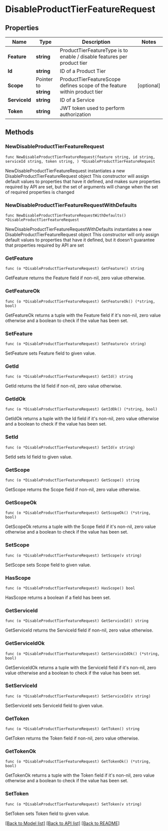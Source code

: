 # DisableProductTierFeatureRequest

## Properties

Name | Type | Description | Notes
------------ | ------------- | ------------- | -------------
**Feature** | **string** | ProductTierFeatureType is to enable / disable features per product tier | 
**Id** | **string** | ID of a Product Tier | 
**Scope** | Pointer to **string** | ProductTierFeatureScope defines scope of the feature within product tier | [optional] 
**ServiceId** | **string** | ID of a Service | 
**Token** | **string** | JWT token used to perform authorization | 

## Methods

### NewDisableProductTierFeatureRequest

`func NewDisableProductTierFeatureRequest(feature string, id string, serviceId string, token string, ) *DisableProductTierFeatureRequest`

NewDisableProductTierFeatureRequest instantiates a new DisableProductTierFeatureRequest object
This constructor will assign default values to properties that have it defined,
and makes sure properties required by API are set, but the set of arguments
will change when the set of required properties is changed

### NewDisableProductTierFeatureRequestWithDefaults

`func NewDisableProductTierFeatureRequestWithDefaults() *DisableProductTierFeatureRequest`

NewDisableProductTierFeatureRequestWithDefaults instantiates a new DisableProductTierFeatureRequest object
This constructor will only assign default values to properties that have it defined,
but it doesn't guarantee that properties required by API are set

### GetFeature

`func (o *DisableProductTierFeatureRequest) GetFeature() string`

GetFeature returns the Feature field if non-nil, zero value otherwise.

### GetFeatureOk

`func (o *DisableProductTierFeatureRequest) GetFeatureOk() (*string, bool)`

GetFeatureOk returns a tuple with the Feature field if it's non-nil, zero value otherwise
and a boolean to check if the value has been set.

### SetFeature

`func (o *DisableProductTierFeatureRequest) SetFeature(v string)`

SetFeature sets Feature field to given value.


### GetId

`func (o *DisableProductTierFeatureRequest) GetId() string`

GetId returns the Id field if non-nil, zero value otherwise.

### GetIdOk

`func (o *DisableProductTierFeatureRequest) GetIdOk() (*string, bool)`

GetIdOk returns a tuple with the Id field if it's non-nil, zero value otherwise
and a boolean to check if the value has been set.

### SetId

`func (o *DisableProductTierFeatureRequest) SetId(v string)`

SetId sets Id field to given value.


### GetScope

`func (o *DisableProductTierFeatureRequest) GetScope() string`

GetScope returns the Scope field if non-nil, zero value otherwise.

### GetScopeOk

`func (o *DisableProductTierFeatureRequest) GetScopeOk() (*string, bool)`

GetScopeOk returns a tuple with the Scope field if it's non-nil, zero value otherwise
and a boolean to check if the value has been set.

### SetScope

`func (o *DisableProductTierFeatureRequest) SetScope(v string)`

SetScope sets Scope field to given value.

### HasScope

`func (o *DisableProductTierFeatureRequest) HasScope() bool`

HasScope returns a boolean if a field has been set.

### GetServiceId

`func (o *DisableProductTierFeatureRequest) GetServiceId() string`

GetServiceId returns the ServiceId field if non-nil, zero value otherwise.

### GetServiceIdOk

`func (o *DisableProductTierFeatureRequest) GetServiceIdOk() (*string, bool)`

GetServiceIdOk returns a tuple with the ServiceId field if it's non-nil, zero value otherwise
and a boolean to check if the value has been set.

### SetServiceId

`func (o *DisableProductTierFeatureRequest) SetServiceId(v string)`

SetServiceId sets ServiceId field to given value.


### GetToken

`func (o *DisableProductTierFeatureRequest) GetToken() string`

GetToken returns the Token field if non-nil, zero value otherwise.

### GetTokenOk

`func (o *DisableProductTierFeatureRequest) GetTokenOk() (*string, bool)`

GetTokenOk returns a tuple with the Token field if it's non-nil, zero value otherwise
and a boolean to check if the value has been set.

### SetToken

`func (o *DisableProductTierFeatureRequest) SetToken(v string)`

SetToken sets Token field to given value.



[[Back to Model list]](../README.md#documentation-for-models) [[Back to API list]](../README.md#documentation-for-api-endpoints) [[Back to README]](../README.md)


